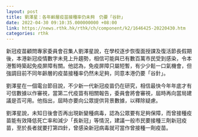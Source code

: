 ```yaml
---
layout: post
title: 劉澤星：各年齡層疫苗接種率仍未夠　仍要「谷針」
date: 2022-04-30 09:10:35.000000000 +08:00
link: https://news.rthk.hk/rthk/ch/component/k2/1646425-20220430.htm
categories: rthk
---
```


新冠疫苗顧問專家委員會召集人劉澤星說，在學校逐步恢復面授課及復活節長假期後，本港新冠疫情數字未見上升趨勢，相信可能與已有數百萬市民受到感染，令本港暫時築起免疫屏障有關。他認為，免疫屏障只屬短暫，有少少鬆一口氣機會，但強調目前不同年齡層的疫苗接種率仍然未足夠，同意本港仍要「谷針」。

劉澤星在一個電台節目說，不少新一代新冠疫苗仍在研究，相信最快今年年底才有可信數據以作審視，當第二代疫苗有相關報告，委員會將會審視，屆時再向當局建議是否可用。他指出，屆時亦要向公眾提供背景數據，以釋除疑慮。

劉澤星說，未知日後會否再出現新變種病毒，認為公眾要有足夠保障，而曾接種疫苗能有效降低死亡率和減少「長新冠」等情況，建議一般市民要接種三劑新冠疫苗，至於長者就要打第四針，曾感染新冠病毒就可當作曾接種一劑疫苗。
